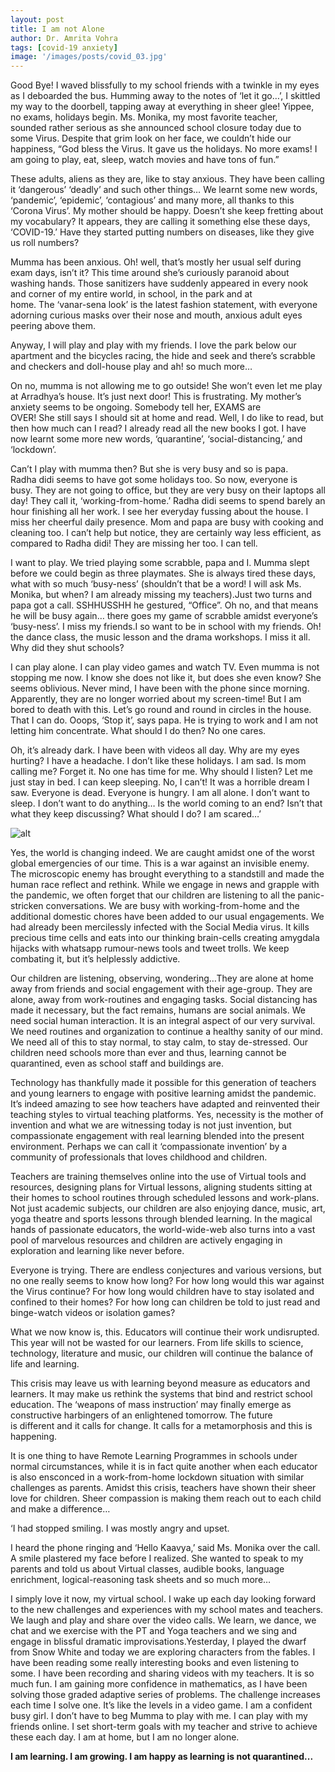 ```yaml
---
layout: post
title: I am not Alone
author: Dr. Amrita Vohra
tags: [covid-19 anxiety]
image: '/images/posts/covid_03.jpg'
---
```


Good Bye! I waved blissfully to my school friends with a twinkle in my eyes as I deboarded the bus. Humming away to the notes of ‘let it go…’, I skittled my way to the doorbell, tapping away at everything in sheer glee! Yippee, no exams, holidays begin. 
Ms. Monika, my most favorite teacher, sounded rather serious as she announced school closure today due to some Virus. Despite that grim look on her face, we couldn’t hide our happiness, “God bless the Virus. It gave us the holidays. No more exams! I am going to play, eat, sleep, watch movies and have tons of fun.”

These adults, aliens as they are, like to stay anxious. They have been calling it ‘dangerous’ ‘deadly’ and such other things… We learnt some new words, ‘pandemic’, ‘epidemic’, ‘contagious’ and many more, all thanks to this ‘Corona Virus’. My mother should be happy. Doesn’t she keep fretting about my vocabulary? It appears, they are calling it something else these days, ‘COVID-19.’ Have they started putting numbers on diseases, like they give us roll numbers?

Mumma has been anxious. Oh! well, that’s mostly her usual self during exam days, isn’t it? This time around she’s curiously paranoid about washing hands. Those sanitizers have suddenly appeared in every nook and corner of my entire world, in school, in the park and at home. The ‘vanar-sena look’ is the latest fashion statement, with everyone adorning curious masks over their nose and mouth, anxious adult eyes peering above them.

Anyway, I will play and play with my friends. I love the park below our apartment and the bicycles racing, the hide and seek and there’s scrabble and checkers and doll-house play and ah! so much more…

On no, mumma is not allowing me to go outside! She won’t even let me play at Arradhya’s house. It’s just next door! This is frustrating. My mother’s anxiety seems to be ongoing. Somebody tell her, EXAMS are OVER! She still says I should sit at home and read. Well, I do like to read, but then how much can I read? I already read all the new books I got. I have now learnt some more new words, ‘quarantine’, ‘social-distancing,’ and ‘lockdown’. 

Can’t I play with mumma then? But she is very busy and so is papa. Radha didi seems to have got some holidays too. So now, everyone is busy. They are not going to office, but they are very busy on their laptops all day! They call it, ‘working-from-home.’ Radha didi seems to spend barely an hour finishing all her work. I see her everyday fussing about the house. I miss her cheerful daily presence. Mom and papa are busy with cooking and cleaning too. I can’t help but notice, they are certainly way less efficient, as compared to Radha didi! They are missing her too. I can tell.

I want to play. We tried playing some scrabble, papa and I. Mumma slept before we could begin as three playmates. She is always tired these days, what with so much ‘busy-ness’ (shouldn’t that be a word! I will ask Ms. Monika, but when? I am already missing my teachers).Just two turns and papa got a call. SSHHUSSHH he gestured, “Office”. Oh no, and that means he will be busy again… there goes my game of scrabble amidst everyone’s ‘busy-ness’. I miss my friends.I so want to be in school with my friends. Oh! the dance class, the music lesson and the drama workshops. I miss it all. Why did they shut schools?

I can play alone. I can play video games and watch TV. Even mumma is not stopping me now. I know she does not like it, but does she even know? She seems oblivious. Never mind, I have been with the phone since morning. Apparently, they are no longer worried about my screen-time! But I am bored to death with this. Let’s go round and round in circles in the house. That I can do. Ooops, ‘Stop it’, says papa. He is trying to work and I am not letting him concentrate. What should I do then? No one cares. 

Oh, it’s already dark. I have been with videos all day. Why are my eyes hurting? I have a headache. I don’t like these holidays. I am sad. Is mom calling me? Forget it. No one has time for me. Why should I listen? Let me just stay in bed. I can keep sleeping. No, I can’t! It was a horrible dream I saw. Everyone is dead. Everyone is hungry. I am all alone. I don’t want to sleep. I don’t want to do anything… Is the world coming to an end? Isn’t that what they keep discussing? What should I do? I am scared…’

![alt](assets/images/Covid_03.jpg)

Yes, the world is changing indeed. We are caught amidst one of the worst global emergencies of our time. This is a war against an invisible enemy. The microscopic enemy has brought everything to a standstill and made the human race reflect and rethink. While we engage in news and grapple with the pandemic, we often forget that our children are listening to all the panic-stricken conversations. We are busy with working-from-home and the additional domestic chores have been added to our usual engagements. We had already been mercilessly infected with the Social Media virus. It kills precious time cells and eats into our thinking brain-cells creating amygdala hijacks with whatsapp rumour-news tools and tweet trolls. We keep combating it, but it’s helplessly addictive.

Our children are listening, observing, wondering…They are alone at home away from friends and social engagement with their age-group. They are alone, away from work-routines and engaging tasks. Social distancing has made it necessary, but the fact remains, humans are social animals. We need social human interaction. It is an integral aspect of our very survival. We need routines and organization to continue a healthy sanity of our mind. We need all of this to stay normal, to stay calm, to stay de-stressed. Our children need schools more than ever and thus, learning cannot be quarantined, even as school staff and buildings are.

Technology has thankfully made it possible for this generation of teachers and young learners to engage with positive learning amidst the pandemic. It’s indeed amazing to see how teachers have adapted and reinvented their teaching styles to virtual teaching platforms. Yes, necessity is the mother of invention and what we are witnessing today is not just invention, but compassionate engagement with real learning blended into the present environment. Perhaps we can call it ‘compassionate invention’ by a community of professionals that loves childhood and children. 

Teachers are training themselves online into the use of Virtual tools and resources, designing plans for Virtual lessons, aligning students sitting at their homes to school routines through scheduled lessons and work-plans. Not just academic subjects, our children are also enjoying dance, music, art, yoga theatre and sports lessons through blended learning. In the magical hands of passionate educators, the world-wide-web also turns into a vast pool of marvelous resources and children are actively engaging in exploration and learning like never before. 

Everyone is trying. There are endless conjectures and various versions, but no one really seems to know how long? For how long would this war against the Virus continue? For how long would children have to stay isolated and confined to their homes? For how long can children be told to just read and binge-watch videos or isolation games?

What we now know is, this. Educators will continue their work undisrupted. This year will not be wasted for our learners. From life skills to science, technology, literature and music, our children will continue the balance of life and learning. 

This crisis may leave us with learning beyond measure as educators and learners. It may make us rethink the systems that bind and restrict school education. The ‘weapons of mass instruction’ may finally emerge as constructive harbingers of an enlightened tomorrow. The future is different and it calls for change. It calls for a metamorphosis and this is happening. 

It is one thing to have Remote Learning Programmes in schools under normal circumstances, while it is in fact quite another when each educator is also ensconced in a work-from-home lockdown situation with similar challenges as parents. Amidst this crisis, teachers have shown their sheer love for children. Sheer compassion is making them reach out to each child and make a difference…  

‘I had stopped smiling. I was mostly angry and upset.

I heard the phone ringing and ‘Hello Kaavya,’ said Ms. Monika over the call. A smile plastered my face before I realized. She wanted to speak to my parents and told us about Virtual classes, audible books, language enrichment, logical-reasoning task sheets and so much more…

I simply love it now, my virtual school. I wake up each day looking forward to the new challenges and experiences with my school mates and teachers. We laugh and play and share over the video calls. We learn, we dance, we chat and we exercise with the PT and Yoga teachers and we sing and engage in blissful dramatic improvisations.Yesterday, I played the dwarf from Snow White and today we are exploring characters from the fables. I have been reading some really interesting books and even listening to some. I have been recording and sharing videos with my teachers. It is so much fun. I am gaining more confidence in mathematics, as I have been solving those graded adaptive series of problems. The challenge increases each time I solve one. It’s like the levels in a video game. I am a confident busy girl. I don’t have to beg Mumma to play with me. I can play with my friends online. I set short-term goals with my teacher and strive to achieve these each day. I am at home, but I am no longer alone. 

**I am learning. I am growing. I am happy as learning is not quarantined...**      
